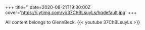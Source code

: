 +++
title=''
date=2020-08-21T19:30:00Z
cover='https://i.ytimg.com/vi/37ChBLsuyLs/hqdefault.jpg'
+++

All content belongs to GlennBeck.
{{< youtube 37ChBLsuyLs >}}

